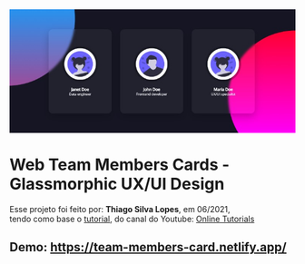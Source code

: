 <!---->
<div align="center">
<img src="./ReadMeFiles/app.jpg" align="center">
</div>

# Web Team Members Cards - Glassmorphic UX/UI Design

<p>Esse projeto foi feito por: <strong>Thiago Silva Lopes</strong>, em 06/2021,</br>
tendo como base o <a href="https://www.youtube.com/watch?v=Q22Tli-D4mw">tutorial,</a> do canal do Youtube: 
<a href=https://www.youtube.com/channel/UCbwXnUipZsLfUckBPsC7Jog>Online Tutorials</a>

## Demo: https://team-members-card.netlify.app/
